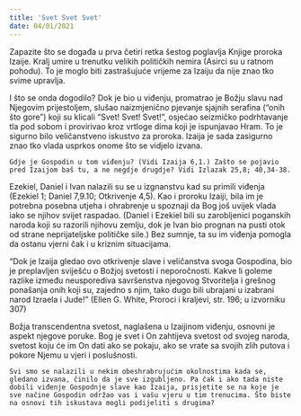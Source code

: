 ```yaml
---
title: 'Svet Svet Svet'
date: 04/01/2021
---
```


Zapazite što se događa u prva četiri retka šestog poglavlja Knjige proroka Izaije. Kralj umire u trenutku velikih političkih nemira (Asirci su u ratnom pohodu). To je moglo biti zastrašujuće vrijeme za Izaiju da nije znao tko svime upravlja.

I što se onda dogodilo? Dok je bio u viđenju, promatrao je Božju slavu nad Njegovim prijestoljem, slušao naizmjenično pjevanje sjajnih serafina (“onih što gore”) koji su klicali “Svet! Svet! Svet!”, osjećao seizmičko podrhtavanje tla pod sobom i provirivao kroz vrtloge dima koji je ispunjavao Hram. To je sigurno bilo veličanstveno iskustvo za proroka. Izaija je sada zasigurno znao tko vlada usprkos onome što se vidjelo izvana.

`Gdje je Gospodin u tom viđenju? (Vidi Izaija 6,1.) Zašto se pojavio pred Izaijom baš tu, a ne negdje drugdje? Vidi Izlazak 25,8; 40,34-38.`

Ezekiel, Daniel i Ivan nalazili su se u izgnanstvu kad su primili viđenja (Ezekiel 1; Daniel 7,9.10; Otkrivenje 4,5). Kao i proroku Izaiji, bila im je potrebna posebna utjeha i ohrabrenje u spoznaji da Bog još uvijek vlada iako se njihov svijet raspadao. (Daniel i Ezekiel bili su zarobljenici poganskih naroda koji su razorili njihovu zemlju, dok je Ivan bio prognan na pusti otok od strane neprijateljske političke sile.) Bez sumnje, ta su im viđenja pomogla da ostanu vjerni čak i u kriznim situacijama.

“Dok je Izaija gledao ovo otkrivenje slave i veličanstva svoga Gospodina, bio je preplavljen sviješću o Božjoj svetosti i neporočnosti. Kakve li goleme razlike između neusporediva savršenstva njegovog Stvoritelja i grešnog ponašanja onih koji su, zajedno s njim, tako dugo bili ubrajani u izabrani narod Izraela i Jude!” (Ellen G. White, Proroci i kraljevi, str. 196; u izvorniku 307)

Božja transcendentna svetost, naglašena u Izaijinom viđenju, osnovni je aspekt njegove poruke. Bog je svet i On zahtijeva svetost od svojeg naroda, svetost koju će im On dati ako se pokaju, ako se vrate sa svojih zlih putova i pokore Njemu u vjeri i poslušnosti.

`Svi smo se nalazili u nekim obeshrabrujućim okolnostima kada se, gledano izvana, činilo da je sve izgubljeno. Pa čak i ako tada niste dobili viđenje Gospodnje slave kao Izaija, prisjetite se na koje je sve načine Gospodin održao vas i vašu vjeru u tim trenucima. Što biste na osnovi tih iskustava mogli podijeliti s drugima?`